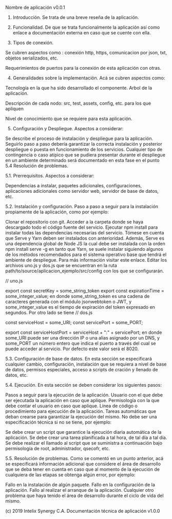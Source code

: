 

Nombre de aplicación v0.0.1 

1. Introducción.
Se trata de una breve reseña de la aplicación.

2. Funcionalidad.
De que se trata funcionalmente la aplicación así como enlace a documentación externa en caso que se cuente con ella.

3. Tipos de conexión.


Se cubren aspectos como : conexión http, https, comunicacion por json, txt, objetos serializados, etc.


Requerimientos de puertos para la conexión de esta aplicación con otras.



4. Generalidades sobre la implementación.
Acá se cubren aspectos como:

Tecnología en la que ha sido desarrollado el componente.
Arbol de la aplicación.

Descripción de cada nodo: src, test, assets, config, etc. para los que apliquen


Nivel de conocimiento que se requiere para esta aplicación.


5. Configuración y Despliegue.
Aspectos a considerar:

Se describe el proceso de instalación y despliegue para la aplicación.
Seguirlo paso a paso debería garantizar la correcta instalación y posterior despliegue o puesta en funcionamiento de los servicios.
Cualquier tipo de contingencia o caso atípico que se pudiera presentar durante el despliegue en un ambiente determinado será documentado en esta fase en el punto 5.4 Resolución de problemas.


5.1. Prerrequisitos.
Aspectos a considerar:

Dependencias a instalar, paquetes adicionales, configuraciones, aplicaciones adicionales como servidor web, servidor de base de datos, etc.


5.2. Instalación y configuración.
Paso a paso a seguir para la instalación propiamente de la aplicación, como por ejemplo:

Clonar el repositorio con git.
Acceder a la carpeta donde se haya descargado todo el código fuente del servicio.
Ejecutar npm install para instalar todas las dependencias necesarias del servicio.
Tómese en cuenta que Serve y Yarn deben ser instalados con anterioridad. Además,
Serve es una dependencia global de Node JS la cual debe ser instalada con la orden
npm install serve -g en  tanto que Yarn, se suele instalar siguiendo algunos de
los métodos recomendados para el sistema operativo base que tendrá el ambiente de
despliegue. Para más información visitar este enlace.
Editar los archivos uno.js y dos.js que se encuentran en la
ruta path/to/source/aplicacion_ejemplo/src/config con los que se configurarán.

  // uno.js

  export const secretKey = some_string_token
  export const expirationTime = some_integer_value;
en donde some_string_token es una cadena de caracteres generada con el módulo jsonwebtoken
o JWT, y some_integer_value es el tiempo de expiración del token expresado en segundos. Por
otro lado se tiene
  // dos.js

  const serviceHost = some_URI;
  const servicePort = some_PORT;

  export const serviceHostPort = serviceHost + ":" + servicePort;
en donde some_URI puede ser una dirección IP o una alias asignado por un DNS, y some_PORT un
número entero que indica el puerto a través del cual se puede acceder al servicio. Por defecto
este valor será el 8020.

5.3. Configuración de base de datos.
En esta sección se especificará cualquier cambio, configuración, instalación que se requiera a nivel de base de datos, permisos especiales, acceso a scripts de cración y llenado de datos, etc.

5.4. Ejecución.
En esta sección se deben considerar los siguientes pasos:

Pasos a seguir para la ejecución de la aplicación.
Usuario con el que debe ser ejecutada la aplicación en caso que aplique.
Permisología con la que debe contar el usuario en caso que aplique.
Línea de código o procedimiento para ejecución de la aplicación.
Tareas automáticas que deban crearse para garantizar la ejecución del mismo.
No debe ser una especificación técnica si no se tiene, por ejemplo:

Se debe crear un script que garantice la ejecución diaria automática de la aplicación.
Se debe crear una tarea planificada a tal hora, de tal día a tal día.
Se debe realizar el llamado al script que se suministra a continuación bajo permisología de root, administrador, qsecofr, etc.




5.5. Resolución de problemas.
Como se comentó en un punto anterior, acá se especificará información adicional que considere el área de desarrollo que se deba tener en cuenta en caso que al momento de la ejecución de cualquiera de las etapas se obtenga algún error, por ejemplo:

Fallo en la instalación de algún paquete.
Fallo en la configuración de la aplicación.
Fallo al realizar el arranque de la aplicación.
Cualquier otro problema que haya tenido el área de desarrollo durante el ciclo de vida del mismo.


(c) 2019 Intelix Synergy C.A. Documentación técnica de aplicación v1.0.0